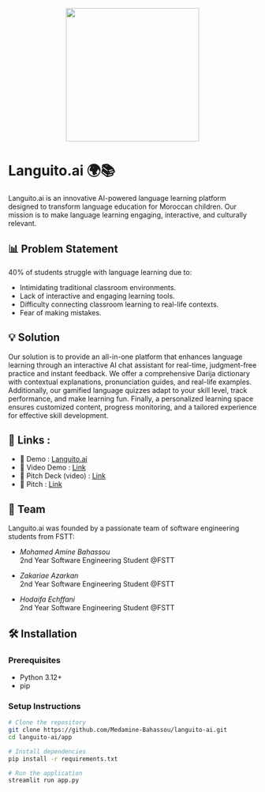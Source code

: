 <div align="center">
  <img src="https://github.com/user-attachments/assets/b68d70bf-5419-4730-ae3e-390c8f8d97d3" width="270"/>
</div>


# Languito.ai 🌍📚

Languito.ai is an innovative AI-powered language learning platform designed to transform language education for Moroccan children. Our mission is to make language learning engaging, interactive, and culturally relevant.



## 📊 Problem Statement

40% of students struggle with language learning due to:
- Intimidating traditional classroom environments.
- Lack of interactive and engaging learning tools.
- Difficulty connecting classroom learning to real-life contexts.
- Fear of making mistakes.

## 💡 Solution 

Our solution is to provide an all-in-one platform that enhances language learning through an interactive AI chat assistant for real-time, judgment-free practice and instant feedback. We offer a comprehensive Darija dictionary with contextual explanations, pronunciation guides, and real-life examples. Additionally, our gamified language quizzes adapt to your skill level, track performance, and make learning fun. Finally, a personalized learning space ensures customized content, progress monitoring, and a tailored experience for effective skill development.



## 🔗 Links :
* 🔴 Demo : [Languito.ai](https://languito-ai.streamlit.app/)
* 🎥 Video Demo : [Link](https://www.youtube.com/watch?v=BnsCVRAObdo&ab_channel=NinjaCoders)
* 🎥 Pitch Deck (video) : [Link](https://www.youtube.com/watch?v=whh51FjzBlo)
* 📄 Pitch : [Link](https://drive.google.com/file/d/1I0eP3mn7s8vPLR1jSQjHMyTL92T8jH5V/view)

## 👥 Team

Languito.ai was founded by a passionate team of software engineering students from FSTT:

- *Mohamed Amine Bahassou*  
  2nd Year Software Engineering Student @FSTT

- *Zakariae Azarkan*  
  2nd Year Software Engineering Student @FSTT

- *Hodaifa Echffani*  
  2nd Year Software Engineering Student @FSTT

## 🛠 Installation

### Prerequisites
- Python 3.12+
- pip

### Setup Instructions
```bash
# Clone the repository
git clone https://github.com/Medamine-Bahassou/languito-ai.git
cd languito-ai/app

# Install dependencies
pip install -r requirements.txt

# Run the application
streamlit run app.py
